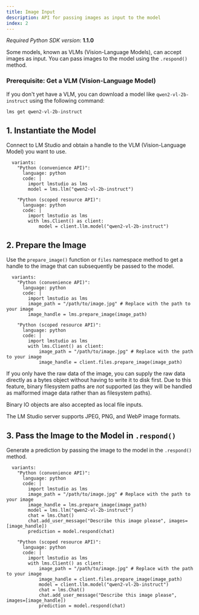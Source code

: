 ```yaml
---
title: Image Input
description: API for passing images as input to the model
index: 2
---
```


*Required Python SDK version*: **1.1.0**

Some models, known as VLMs (Vision-Language Models), can accept images as input. You can pass images to the model using the `.respond()` method.

### Prerequisite: Get a VLM (Vision-Language Model)

If you don't yet have a VLM, you can download a model like `qwen2-vl-2b-instruct` using the following command:

```bash
lms get qwen2-vl-2b-instruct
```

## 1. Instantiate the Model

Connect to LM Studio and obtain a handle to the VLM (Vision-Language Model) you want to use.

```lms_code_snippet
  variants:
    "Python (convenience API)":
      language: python
      code: |
        import lmstudio as lms
        model = lms.llm("qwen2-vl-2b-instruct")

    "Python (scoped resource API)":
      language: python
      code: |
        import lmstudio as lms
        with lms.Client() as client:
            model = client.llm.model("qwen2-vl-2b-instruct")

```

## 2. Prepare the Image

Use the `prepare_image()` function or `files` namespace method to
get a handle to the image that can subsequently be passed to the model.

```lms_code_snippet
  variants:
    "Python (convenience API)":
      language: python
      code: |
        import lmstudio as lms
        image_path = "/path/to/image.jpg" # Replace with the path to your image
        image_handle = lms.prepare_image(image_path)

    "Python (scoped resource API)":
      language: python
      code: |
        import lmstudio as lms
        with lms.Client() as client:
            image_path = "/path/to/image.jpg" # Replace with the path to your image
            image_handle = client.files.prepare_image(image_path)

```

If you only have the raw data of the image, you can supply the raw data directly as a bytes
object without having to write it to disk first. Due to this feature, binary filesystem
paths are *not* supported (as they will be handled as malformed image data rather than as
filesystem paths).

Binary IO objects are also accepted as local file inputs.

The LM Studio server supports JPEG, PNG, and WebP image formats.

## 3. Pass the Image to the Model in `.respond()`

Generate a prediction by passing the image to the model in the `.respond()` method.

```lms_code_snippet
  variants:
    "Python (convenience API)":
      language: python
      code: |
        import lmstudio as lms
        image_path = "/path/to/image.jpg" # Replace with the path to your image
        image_handle = lms.prepare_image(image_path)
        model = lms.llm("qwen2-vl-2b-instruct")
        chat = lms.Chat()
        chat.add_user_message("Describe this image please", images=[image_handle])
        prediction = model.respond(chat)

    "Python (scoped resource API)":
      language: python
      code: |
        import lmstudio as lms
        with lms.Client() as client:
            image_path = "/path/to/image.jpg" # Replace with the path to your image
            image_handle = client.files.prepare_image(image_path)
            model = client.llm.model("qwen2-vl-2b-instruct")
            chat = lms.Chat()
            chat.add_user_message("Describe this image please", images=[image_handle])
            prediction = model.respond(chat)

```
